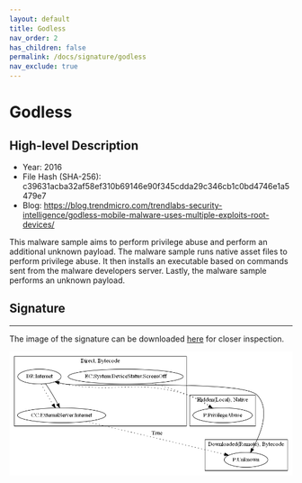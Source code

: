 ```yaml
---
layout: default
title: Godless
nav_order: 2
has_children: false
permalink: /docs/signature/godless
nav_exclude: true
---
```


# Godless

## High-level Description

* Year: 2016
* File Hash (SHA-256): c39631acba32af58ef310b69146e90f345cdda29c346cb1c0bd4746e1a5479e7
* Blog: https://blog.trendmicro.com/trendlabs-security-intelligence/godless-mobile-malware-uses-multiple-exploits-root-devices/

This malware sample aims to perform privilege abuse and perform an additional unknown payload. The malware sample runs native asset files to perform privilege abuse. It then installs an executable based on commands sent from the malware developers server. Lastly, the malware sample performs an unknown payload. 

## Signature
---

The image of the signature can be downloaded [here](../../img/signatures/Godless.png) for closer inspection.

![](../../img/signatures/Godless.png)
